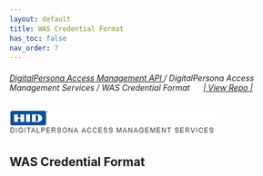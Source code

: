 ```yaml
---
layout: default
title: WAS Credential Format
has_toc: false
nav_order: 7
---
```


###### [DigitalPersona Access Management API ](https://hidglobal.github.io/digitalpersona-access-management-api/)/ DigitalPersona Access Management Services / WAS Credential Format&nbsp;&nbsp;&nbsp;&nbsp;&nbsp;&nbsp;[\| View Repo \|](https://github.com/hidglobal/access-management-services)  

![](assets/HID-DPAM-access-mgmt-svcs.png)    
## WAS Credential Format

